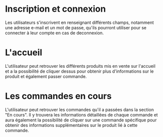 # Inscription et connexion 
 Les utilisateurs s'inscrivent en renseignant différents champs, notamment une adresse e-mail et un mot de passe, 
 qu'ils pourront utiliser pour se connecter à leur compte en cas de deconnexion.  
 
# L'accueil 
L'utilisateur peut retrouver les différents produits mis en vente sur l'accueil et
a la possibilité de cliquer dessus pour obtenir plus d'informations sur le produit et également passer commande.

# Les commandes en cours 
L'utilisateur peut retrouver les commandes qu'il a passées dans la section "En cours". Il y trouvera les informations détaillées 
de chaque commande et aura également la possibilité de cliquer sur une commande spécifique pour obtenir 
des informations supplémentaires sur le produit lié à cette commande.

#
